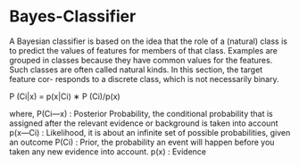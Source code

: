 # Bayes-Classifier
A Bayesian classifier is based on the idea that the role of a (natural) class
is to predict the values of features for members of that class. Examples are
grouped in classes because they have common values for the features. Such
classes are often called natural kinds. In this section, the target feature cor-
responds to a discrete class, which is not necessarily binary.

P (Ci|x) = p(x|Ci) ∗ P (Ci)/p(x)

where,
P(Ci—x) : Posterior Probability, the conditional probability that is assigned
after the relevant evidence or background is taken into account
p(x—Ci) : Likelihood, it is about an infinite set of possible probabilities,
given an outcome
P(Ci) : Prior, the probability an event will happen before you taken any new
evidence into account.
p(x) : Evidence
